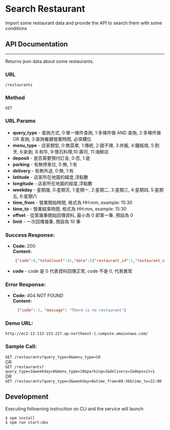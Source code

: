 # Search Restaurant

Import some restaurant data and provide the API to search them with some conditions 

## API Documentation
----
  Returns json data about some restaurants.

### URL

  `/restaurants`

### Method

  `GET`
  
### URL Params
- **query_type** - 查詢方式, 0:單一條件查詢, 1:多條件做 AND 查詢, 2:多條件做 OR 查詢, 3:查詢餐廳營業時間, 必填欄位
- **menu_type** - 店家類型, 0:無菜單, 1:傳統, 2:甜不辣, 3:丼飯, 4:鐵板燒, 5:割烹, 6:新創, 8:和牛, 9:懷石料理,10:壽司, 11:海鮮店
- **deposit** - 是否需要預付訂金, 0:否, 1:是
- **parking** - 有無停車位, 0:無, 1:有
- **delivery** - 有無外送, 0:無, 1:有
- **latitude** - 店家所在地圖的緯度,浮點數
- **longitude** - 店家所在地圖的經度,浮點數
- **weekday** - 星期幾, 0:星期天, 1:星期一, 2:星期二, 3:星期三, 4:星期四, 5:星期五, 6:星期六
- **time_from** - 營業開始時間, 格式為 HH:mm, example: 15:30
- **time_to** - 營業結束時間, 格式為 HH:mm, example: 15:30
- **offset** - 從第幾筆開始回傳資料, 最小為 0 即第一筆, 預設為 0
- **limit** - 一次回傳幾筆, 預設為 10 筆

### Success Response:

  * **Code:** 200 <br />
    **Content:**
       ```json
        {"code":0,"totalCount":42,"data":[{"restaurant_id":1,"restaurant_name":"德壽司","parking":1,"delivery":0,"deposit":1,"evaluation":4.86,"longitude":-8.45615794798,"latitude":29.8376295469,"menu_type":0,"michelin_star":0,"sunday":"05:30-02:00","monday":"05:30-02:00","tuesday":"05:30-02:00","wednesday":"05:30-02:00","thursday":"05:30-02:00","friday":"05:30-02:00","saturday":"05:30-02:00"}]}
       ```
  - **code** - code 是 0 代表資料回傳正常, code 不是 0, 代表異常
 
### Error Response:

  * **Code:** 404 NOT FOUND <br />
    **Content:**
      ```json
        {"code":-1, "message": "There is no restaurant"}
      ```
### Demo URL:
`http://ec2-13-113-153-227.ap-northeast-1.compute.amazonaws.com/`
### Sample Call:
  `GET /restaurants?query_type=0&menu_type=10` <br />
OR   <br />
  `GET /restaurants?query_type=1&weekday=0&menu_type=10&parking=1&delivery=1&deposit=1`   <br />
OR   <br />
  `GET /restaurants?query_type=3&weekday=0&time_from=09:30&time_to=22:00`

## Development

Executing followning instruction on CLI and the service will launch

```console
$ npm install
$ npm run start:dev
```
